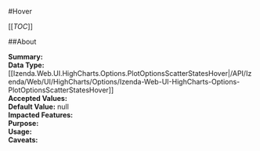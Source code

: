 #Hover

[[_TOC_]]

##About

**Summary:**   
**Data Type:** [[Izenda.Web.UI.HighCharts.Options.PlotOptionsScatterStatesHover|/API/Izenda/Web/UI/HighCharts/Options/Izenda-Web-UI-HighCharts-Options-PlotOptionsScatterStatesHover]]  
**Accepted Values:**   
**Default Value:** null  
**Impacted Features:**   
**Purpose:**   
**Usage:**   
**Caveats:**   


